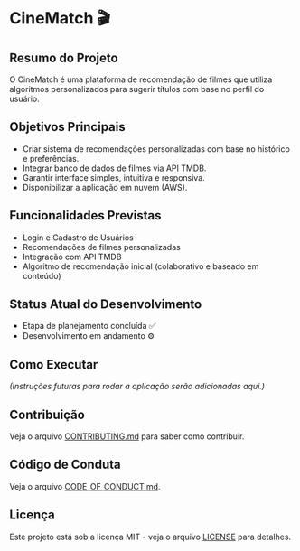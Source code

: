 # CineMatch 🎬

## Resumo do Projeto
O CineMatch é uma plataforma de recomendação de filmes que utiliza algoritmos personalizados para sugerir títulos com base no perfil do usuário.

## Objetivos Principais
- Criar sistema de recomendações personalizadas com base no histórico e preferências.
- Integrar banco de dados de filmes via API TMDB.
- Garantir interface simples, intuitiva e responsiva.
- Disponibilizar a aplicação em nuvem (AWS).

## Funcionalidades Previstas
- Login e Cadastro de Usuários
- Recomendações de filmes personalizadas
- Integração com API TMDB
- Algoritmo de recomendação inicial (colaborativo e baseado em conteúdo)

## Status Atual do Desenvolvimento
- Etapa de planejamento concluída ✅
- Desenvolvimento em andamento ⚙️

## Como Executar
*(Instruções futuras para rodar a aplicação serão adicionadas aqui.)*

## Contribuição
Veja o arquivo [CONTRIBUTING.md](CONTRIBUTING.md) para saber como contribuir.

## Código de Conduta
Veja o arquivo [CODE_OF_CONDUCT.md](CODE_OF_CONDUCT.md).

## Licença
Este projeto está sob a licença MIT - veja o arquivo [LICENSE](LICENSE) para detalhes.
